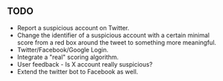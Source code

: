 ## TODO

* Report a suspicious account on Twitter.
* Change the identifier of a suspicious account with a certain minimal score from a red box around the tweet to something more meaningful.
* Twitter/Facebook/Google Login.
* Integrate a "real" scoring algorithm.
* User feedback - Is X account really suspicious?
* Extend the twitter bot to Facebook as well.
